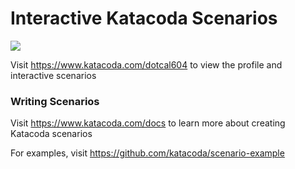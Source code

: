 # Interactive Katacoda Scenarios

[![](http://shields.katacoda.com/katacoda/dotcal604/count.svg)](https://www.katacoda.com/dotcal604 "Get your profile on Katacoda.com")

Visit https://www.katacoda.com/dotcal604 to view the profile and interactive scenarios

### Writing Scenarios
Visit https://www.katacoda.com/docs to learn more about creating Katacoda scenarios

For examples, visit https://github.com/katacoda/scenario-example
